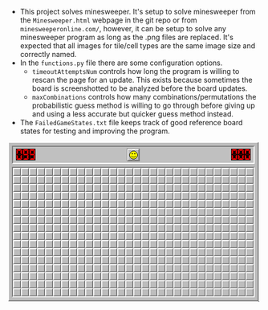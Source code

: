 - This project solves minesweeper. It's setup to solve minesweeper from the `Minesweeper.html` webpage in the git repo or from `minesweeperonline.com/`, however, it can be setup to solve any minesweeper program as long as the .png files are replaced. It's expected that all images for tile/cell types are the same image size and correctly named.
- In the `functions.py` file there are some configuration options.
    - `timeoutAttemptsNum` controls how long the program is willing to rescan the page for an update. This exists because sometimes the board is screenshotted to be analyzed before the board updates.
    - `maxCombinations` controls how many combinations/permutations the probabilistic guess method is willing to go through before giving up and using a less accurate but quicker guess method instead.
- The `FailedGameStates.txt` file keeps track of good reference board states for testing and improving the program.

![Demo gif](https://github.com/Easyoakland/MineSweeperSolver/blob/master/Demo.gif)